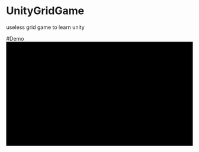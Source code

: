 # UnityGridGame
useless grid game to learn unity

#Demo
![](https://github.com/afatihakcan/UnityGridGame/blob/main/grid_game.gif)
